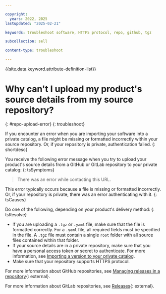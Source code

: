 ```yaml
---

copyright:
  years: 2022, 2025
lastupdated: "2025-02-21"

keywords: troubleshoot software, HTTPS protocol, repo, github, tgz

subcollection: sell

content-type: troubleshoot

---
```


{{site.data.keyword.attribute-definition-list}}

# Why can't I upload my product's source details from my source repository?
{: #repo-upload-error}
{: troubleshoot}

If you encounter an error when you are importing your software into a private catalog, a file might be missing or formatted incorrectly within your source repository. Or, if your repository is private, authentication failed.
{: shortdesc}

You receive the following error message when you try to upload your product's source details from a GitHub or GitLab repository to your private catalog:
{: tsSymptoms}

> There was an error while contacting this URL.

This error typically occurs because a file is missing or formatted incorrectly. Or, if your repository is private, there was an error authenticating with it.
{: tsCauses}

Do one of the following, depending on your product's delivery method:
{: tsResolve}

- If you are uploading a `.tgz` or `.yaml` file, make sure that the file is formatted correctly. For a `.yaml` file, all required fields must be specified in the file. A `.tgz` file must contain a single `root` folder with all source files contained within that folder.
- If your source details are in a private repository, make sure that you have a personal access token or secret to authenticate. For more information, see [Importing a version to your private catalog](/docs/sell?topic=sell-sw-validate&interface=ui#sw-validate-add).
- Make sure that your repository supports HTTPS protocol.

For more information about GitHub repositories, see [Managing releases in a repository](https://docs.github.com/en/repositories/releasing-projects-on-github/managing-releases-in-a-repository){: external}.

For more information about GitLab repositories, see [Releases](https://docs.gitlab.com/user/project/releases/#:~:text=In%20GitLab,%20a%20release%20enables,point%20in%20the%20source%20code.){: external}.
